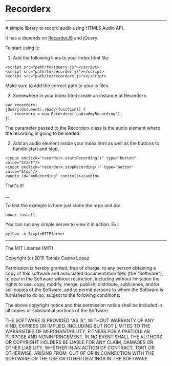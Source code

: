 # Recorderx

___

A simple library to record audio using HTML5 Audio API.

It has a depends on [RecorderJS](https://github.com/mattdiamond/Recorderjs) and jQuery.

To start using it:

1. Add the following lines to your index.html file:
```
<script src="path/to/jquery.js"></script>
<script src="path/to/recorder.js"></script>
<script src="path/to/recorderx.js"></script>
```
Make sure to add the correct path to your js files.

2. Somewhere in your index.html create an instance of Recorderx:
```
var recorderx;
jQuery(document).ready(function() {
    recorderx = new Recorderx('audio#myRecording');
});
```
The parameter passed to the Recorderx class is the audio element where the recording is going to be loaded.

2. Add an audio element inside your index.html as well as the buttons to handle start and stop.
```
<input onclick="recorderx.startRecording()" type="button" value="Start"/>
<input onclick="recorderx.stopRecording()" type="button" value="Stop"/>
<audio id="myRecording" controls></audio>
```

That's it!

__

To test the example in here just clone the repo and do:
```
bower install
```

You can run any simple server to view it in action. Ex.:
```
python -m SimpleHTTPServer
```

------


The MIT License (MIT)

Copyright (c) 2015 Tomás Castro López

Permission is hereby granted, free of charge, to any person obtaining a copy
of this software and associated documentation files (the "Software"), to deal
in the Software without restriction, including without limitation the rights
to use, copy, modify, merge, publish, distribute, sublicense, and/or sell
copies of the Software, and to permit persons to whom the Software is
furnished to do so, subject to the following conditions:

The above copyright notice and this permission notice shall be included in all
copies or substantial portions of the Software.

THE SOFTWARE IS PROVIDED "AS IS", WITHOUT WARRANTY OF ANY KIND, EXPRESS OR
IMPLIED, INCLUDING BUT NOT LIMITED TO THE WARRANTIES OF MERCHANTABILITY,
FITNESS FOR A PARTICULAR PURPOSE AND NONINFRINGEMENT. IN NO EVENT SHALL THE
AUTHORS OR COPYRIGHT HOLDERS BE LIABLE FOR ANY CLAIM, DAMAGES OR OTHER
LIABILITY, WHETHER IN AN ACTION OF CONTRACT, TORT OR OTHERWISE, ARISING FROM,
OUT OF OR IN CONNECTION WITH THE SOFTWARE OR THE USE OR OTHER DEALINGS IN THE
SOFTWARE.